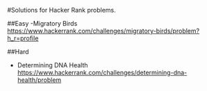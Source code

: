 #Solutions for Hacker Rank problems.

##Easy
-Migratory Birds https://www.hackerrank.com/challenges/migratory-birds/problem?h_r=profile



##Hard
- Determining DNA Health https://www.hackerrank.com/challenges/determining-dna-health/problem
